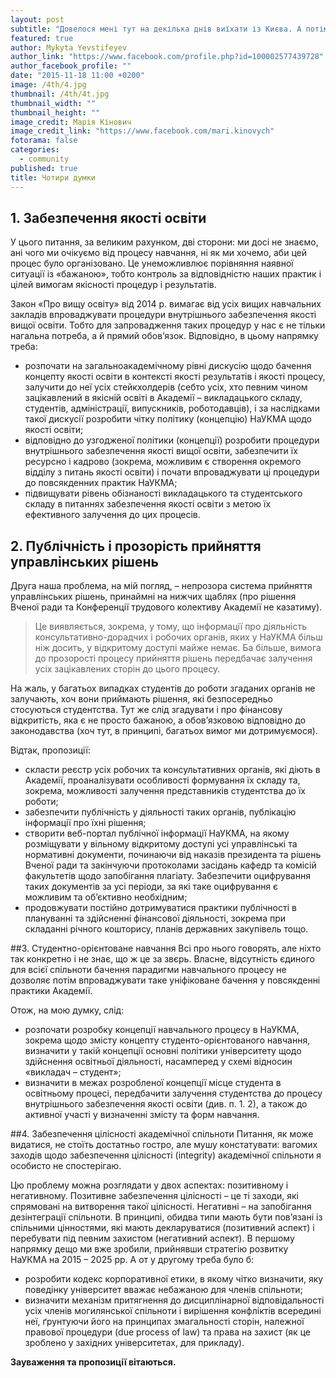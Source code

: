```yaml
---
layout: post
subtitle: "Довелося мені тут на декілька днів виїхати із Києва. А потім я приїхав і спробував підсумувати дещо, що мені думалося в (не так) далеких краях про Академію і про те, що нам усім потрібно з нею / в ній зробити. Вийшли чотири думки. Ділюся."
featured: true
author: Mykyta Yevstifeyev
author_link: "https://www.facebook.com/profile.php?id=100002577439728"
author_facebook_profile: ""
date: "2015-11-18 11:00 +0200"
image: /4th/4.jpg
thumbnail: /4th/4t.jpg
thumbnail_width: ""
thumbnail_height: ""
image_credit: Марія Кінович
image_credit_link: "https://www.facebook.com/mari.kinovych"
fotorama: false
categories: 
  - community
published: true
title: Чотири думки
---
```


## 1. Забезпечення якості освіти
У цього питання, за великим рахунком, дві сторони: ми досі не знаємо, ані чого ми очікуємо від процесу навчання, ні як ми хочемо, аби цей процес було організовано. Це унеможливлює порівняння наявної ситуації із «бажаною», тобто контроль за відповідністю наших практик і цілей вимогам якісності процедур і результатів.  

Закон «Про вищу освіту» від 2014 р. вимагає від усіх вищих навчальних закладів впроваджувати процедури внутрішнього забезпечення якості вищої освіти. Тобто для запровадження таких процедур у нас є не тільки нагальна потреба, а й прямий обов’язок. Відповідно, в цьому напрямку треба:  

- розпочати на загальноакадемічному рівні дискусію щодо бачення концепту якості освіти в контексті якості результатів і якості процесу, залучити до неї усіх стейкхолдерів (себто усіх, хто певним чином зацікавлений в якісній освіті в Академії – викладацького складу, студентів, адміністрації, випускників, роботодавців), і за наслідками такої дискусії розробити чітку політику (концепцію) НаУКМА щодо якості освіти;  
- відповідно до узгодженої політики (концепції) розробити процедури внутрішнього забезпечення якості вищої освіти, забезпечити їх ресурсно і кадрово (зокрема, можливим є створення окремого відділу з питань якості освіти) і почати впроваджувати ці процедури до повсякденних практик НаУКМА;  
- підвищувати рівень обізнаності викладацького та студентського складу в питаннях забезпечення якості освіти з метою їх ефективного залучення до цих процесів.  

## 2. Публічність і прозорість прийняття управлінських рішень
Друга наша проблема, на мій погляд, – непрозора система прийняття управлінських рішень, принаймні на нижчих щаблях (про рішення Вченої ради та Конференції трудового колективу Академії не казатиму). 

> Це виявляється, зокрема, у тому, що інформації про діяльність консультативно-дорадчих і робочих органів, яких у НаУКМА більш ніж досить, у відкритому доступі майже немає. Ба більше, вимога до прозорості процесу прийняття рішень передбачає залучення усіх зацікавлених сторін до цього процесу.

На жаль, у багатьох випадках студентів до роботи згаданих органів не залучають, хоч вони приймають рішення, які безпосередньо стосуються студентства. Тут же слід згадувати і про фінансову відкритість, яка є не просто бажаною, а обов’язковою відповідно до законодавства (хоч тут, в принципі, багатьох вимог ми дотримуємося).

Відтак, пропозиції:  

- скласти реєстр усіх робочих та консультативних органів, які діють в Академії, проаналізувати особливості формування їх складу та, зокрема, можливості залучення представників студентства до їх роботи;  
- забезпечити публічність у діяльності таких органів, публікацію інформації про їхні рішення;  
- створити веб-портал публічної інформації НаУКМА, на якому розміщувати у вільному відкритому доступі усі управлінські та нормативні документи, починаючи від наказів президента та рішень Вченої ради та закінчуючи протоколами засідань кафедр та комісій факультетів щодо запобігання плагіату. Забезпечити оцифрування таких документів за усі періоди, за які таке оцифрування є можливим та об’єктивно необхідним;  
- продовжувати постійно дотримуватися практики публічності в плануванні та здійсненні фінансової діяльності, зокрема при складанні річного кошторису, планів державних закупівель тощо.  

##3. Студентно-орієнтоване навчання
Всі про нього говорять, але ніхто так конкретно і не знає, що ж це за звєрь. Власне, відсутність єдиного для всієї спільноти бачення парадигми навчального процесу не дозволяє потім впроваджувати таке уніфіковане бачення у повсякденні практики Академії.

Отож, на мою думку, слід:  

- розпочати розробку концепції навчального процесу в НаУКМА, зокрема щодо змісту концепту студенто-орієнтованого навчання, визначити у такій концепції основні політики університету щодо здійснення освітньої діяльності, насамперед у схемі відносин «викладач – студент»;  
- визначити в межах розробленої концепції місце студента в освітньому процесі, передбачити залучення студентства до процесу внутрішнього забезпечення якості освіти (див. п. 1. 2), а також до активної участі у визначенні змісту та форм навчання.  

##4. Забезпечення цілісності академічної спільноти
Питання, як може видатися, не стоїть достатньо гостро, але мушу констатувати: вагомих заходів щодо забезпечення цілісності (integrity) академічної спільноти я особисто не спостерігаю.  

Цю проблему можна розглядати у двох аспектах: позитивному і негативному. Позитивне забезпечення цілісності – це ті заходи, які спрямовані на витворення такої цілісності. Негативні – на запобігання дезінтеграції спільноти. В принципі, обидва типи мають бути пов’язані із спільними цінностями, які мають декларуватися (позитивний аспект) і перебувати під певним захистом (негативний аспект). В першому напрямку дещо ми вже зробили, прийнявши стратегію розвитку НаУКМА на 2015 – 2025 рр. А от у другому треба було б:  

- розробити кодекс корпоративної етики, в якому чітко визначити, яку поведінку університет вважає небажаною для членів спільноти;  
- визначити механізм притягнення до дисциплінарної відповідальності усіх членів могилянської спільноти і вирішення конфліктів всередині неї, ґрунтуючи його на принципах змагальності сторін, належної правової процедури (due process of law) та права на захист (як це зроблено у західних університетах, для прикладу).  

**Зауваження та пропозиції вітаються.**


